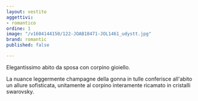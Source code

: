 ```yaml
---
layout: vestito
aggettivi:
- romantico
ordine: 1
image: "/v1604144150/122-JOAB18471-JOL1461_udystt.jpg"
brand: romantic
published: false

---
```

Elegantissimo abito da sposa con corpino gioiello.

La nuance leggermente champagne della gonna in tulle conferisce all'abito un allure sofisticata, unitamente al corpino interamente ricamato in cristalli swarovsky.